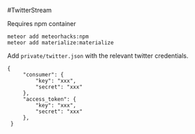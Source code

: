 #TwitterStream

Requires npm container
```
meteor add meteorhacks:npm
meteor add materialize:materialize
```

Add `private/twitter.json` with the relevant twitter credentials.
```
{
     "consumer": {
         "key": "xxx",
         "secret": "xxx"
     },
     "access_token": {
         "key": "xxx",
         "secret": "xxx"
     },
 }
 ```